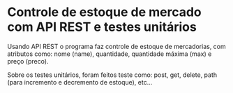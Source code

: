 # Controle de estoque de mercado com API REST e testes unitários
Usando API REST o programa faz controle de estoque de mercadorias, com atributos como: nome (name), quantidade, quantidade máxima (max) e preço (preco).

Sobre os testes unitários, foram feitos teste como: post, get, delete, path (para incremento e decremento de estoque), etc...